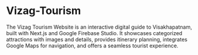 # Vizag-Tourism
The Vizag Tourism Website is an interactive digital guide to Visakhapatnam, built with Next.js and Google Firebase Studio. It showcases categorized attractions with images and details, provides itinerary planning, integrates Google Maps for navigation, and offers a seamless tourist experience.
